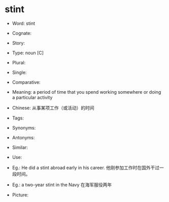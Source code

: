 # stint

- Word: stint
- Cognate: 
- Story: 

- Type: noun [C]
- Plural: 
- Single: 
- Comparative: 
- Meaning: a period of time that you spend working somewhere or doing a particular activity
- Chinese: 从事某项工作（或活动）的时间
- Tags: 
- Synonyms: 
- Antonyms: 
- Similar: 
- Use: 
- Eg.: He did a stint abroad early in his career. 他刚参加工作时在国外干过一段时间。
- Eg.: a two-year stint in the Navy 在海军服役两年
- Picture:

